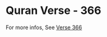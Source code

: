 # Quran Verse - 366 

For more infos, See [Verse 366](https://www.quranbookk.com/quran/search?q=366)